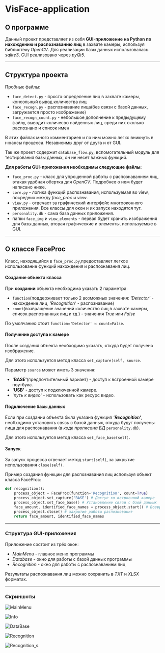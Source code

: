 # VisFace-application
## О программе
Данный проект представляет из себя **GUI-приложение на Python по нахождению и распознаванию лиц** в захвате камеры, используя библиотеку *OpenCV*. Для реализации базы данных использовалась *sqlite3*. GUI реализовано через *pyQt5*.
____
## Структура проекта
Пробные файлы:
* `face_detect.py` - просто определение лиц в захвате камеры, консольный вывод количества лиц
* `face_recogn.py` - распознавание лица(без связи с базой данных, загружается просто изображение)
* `face_recogn_count.py` - небольшое дополнение к предыдущему файлу, выводит количесво найденных лиц, среди них сколько распознано и список имен

В этих файлах много комментариев и по ним можно легко вникнуть в нюансы процесса. Независимы друг от друга и от GUI.

Так же проект содержит `database_flow.py`, вспомогательный модуль для тестирования базы данных, он не несет важных функций.

**Для работы GUI-приложения необходимы следующие файлы:**
* `face_proc.py` - класс для упрощенной работы с распознаванием лиц, этакая удобная обертка для *OpenCV*. Подробнее о нем будет написано ниже.
* `core.py` - логика функций распознавания, используемая во view, посредник между *face_proc* и *view*.
* `view.py` - отвечает за графический интерфейс многооконного приложения. Все классы для окон и их запуск находятся тут.
* `personality.db` - сама база данных приложения.
* папки `face_img` и `view_elements` - первая будет хранить изображения для базы данных, вторая графические и
элементы, используемые в GUI.
____
## O классе FaceProc

Класс, находящийся в `face_proc.py`,предоставляет легкое использование функций нахождения и распознавания лиц.

#### **Создание объекта класса**
При **создании** объекта необходима указать 2 параметра:
* `function`(поддерживает только 2 возможных значения: *'Detector'* - нахождение лиц, *'Recognition'* - распознавание)
* `count`(возвращение значений количество лиц в захвате камеры, список распознанных лиц и тд.) - значения *True* или *False*

По умолчанию стоит `function='Detector' и count=False`.

#### **Получение доступа к камере**
После создания объекта необходимо указать, откуда будет получено изображение.

Для этого используется метод класса `set_capture(self, source`.

Параметр `source` может иметь 3 значения:
* **'BASE'**(предпочтительный вариант) - доступ к встроенной камере ноутбука.
* **'USB'** - доступ к подключенной камере.
* '*путь к видео*' - использовать как ресурс видео.

#### **Подключение базы данных**
Если при создании объекта была указана функция ***'Recognition'***, необходимо установить связь с базой данных, откуда будут получены лица для распознавания (*в коде прописана БД* `personality.db`).

Для этого используется метод класса `set_face_base(self)`.

#### **Запуск**
За запуск процесса отвечает метод `start(self)`, за закрытие использования `close(self)`.

Пример создания функции для распознавания лиц используя объект класса FaceProc:
```python
def recognition():
    process_object = FaceProc(function='Recognition', count=True)
    process_object.set_capture('BASE') # Доступ ко встроенной камере
    process_object.set_face_base() # Установление связи с бзой данных
    face_amount, identified_face_names = process_object.start() # Возвращает максимальное количество лиц в захвате камеры и список имен распозннанных лиц
    process_object.close() # закрытие работы распознования
    return face_amount, identified_face_names

```
___
### Структура GUI-приложения
Приложение состоит из трёх окон:
* *MainMenu* - главное меню программы
* *Database* - окно для работы с базой данных программы
* *Recognition* - окно для работы с распознаванием лиц

Результаты распознавания лиц можно сохранить в *TXT* и *XLSX* форматах.
___
### Скриншоты
![MainMenu](Screenshots/Main_menu.png "Main menu")

![Info](Screenshots/Info.png "About program")

![DataBase](Screenshots/Database.png "DataBase window")

![Recognition](Screenshots/Recognition.png "Recognition window")

![Recognition_s](Screenshots/Save.png "Recognition save window")
